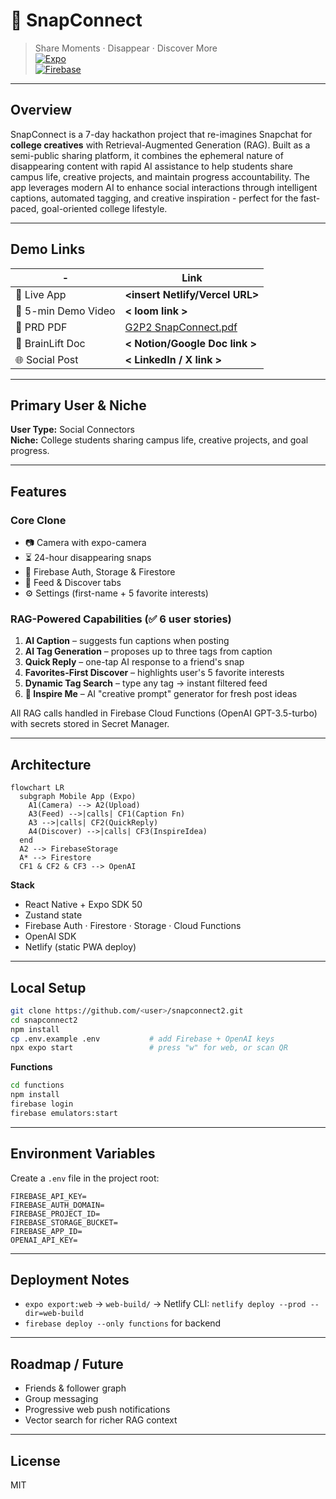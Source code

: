# 📸 SnapConnect
> Share Moments · Disappear · Discover More  
[![Expo](https://img.shields.io/badge/built%20with-Expo%20React%20Native-000?logo=expo)]()  
[![Firebase](https://img.shields.io/badge/Firebase-Cloud%20Functions-orange)]()

---

## Overview

SnapConnect is a 7-day hackathon project that re-imagines Snapchat for **college creatives** with Retrieval-Augmented Generation (RAG). Built as a semi-public sharing platform, it combines the ephemeral nature of disappearing content with rapid AI assistance to help students share campus life, creative projects, and maintain progress accountability. The app leverages modern AI to enhance social interactions through intelligent captions, automated tagging, and creative inspiration - perfect for the fast-paced, goal-oriented college lifestyle.

---

## Demo Links

| - | Link |
|---|------|
| 🚀 Live App | **<insert Netlify/Vercel URL>** |
| 🎥 5-min Demo Video | **< loom link >** |
| 🧠 PRD PDF | [G2P2 SnapConnect.pdf](./docs/G2P2%20-%20SnapConnect.pdf) |
| 📝 BrainLift Doc | **< Notion/Google Doc link >** |
| 🌐 Social Post | **< LinkedIn / X link >** |

---

## Primary User & Niche

**User Type:** Social Connectors  
**Niche:** College students sharing campus life, creative projects, and goal progress.

---

## Features

### Core Clone
- 📷 Camera with expo-camera
- ⏳ 24-hour disappearing snaps
- 🔐 Firebase Auth, Storage & Firestore
- 📰 Feed & Discover tabs
- ⚙️ Settings (first-name + 5 favorite interests)

### RAG-Powered Capabilities (✅ 6 user stories)
1. **AI Caption** – suggests fun captions when posting  
2. **AI Tag Generation** – proposes up to three tags from caption  
3. **Quick Reply** – one-tap AI response to a friend's snap  
4. **Favorites-First Discover** – highlights user's 5 favorite interests  
5. **Dynamic Tag Search** – type any tag → instant filtered feed  
6. **🎨 Inspire Me** – AI "creative prompt" generator for fresh post ideas  

All RAG calls handled in Firebase Cloud Functions (OpenAI GPT-3.5-turbo) with secrets stored in Secret Manager.

---

## Architecture

```mermaid
flowchart LR
  subgraph Mobile App (Expo)
    A1(Camera) --> A2(Upload)
    A3(Feed) -->|calls| CF1(Caption Fn)
    A3 -->|calls| CF2(QuickReply)
    A4(Discover) -->|calls| CF3(InspireIdea)
  end
  A2 --> FirebaseStorage
  A* --> Firestore
  CF1 & CF2 & CF3 --> OpenAI
```

**Stack**

* React Native + Expo SDK 50
* Zustand state
* Firebase Auth · Firestore · Storage · Cloud Functions
* OpenAI SDK
* Netlify (static PWA deploy)

---

## Local Setup

```bash
git clone https://github.com/<user>/snapconnect2.git
cd snapconnect2
npm install
cp .env.example .env           # add Firebase + OpenAI keys
npx expo start                 # press "w" for web, or scan QR
```

**Functions**

```bash
cd functions
npm install
firebase login
firebase emulators:start
```

---

## Environment Variables

Create a `.env` file in the project root:

```
FIREBASE_API_KEY=
FIREBASE_AUTH_DOMAIN=
FIREBASE_PROJECT_ID=
FIREBASE_STORAGE_BUCKET=
FIREBASE_APP_ID=
OPENAI_API_KEY=
```

---

## Deployment Notes

* `expo export:web` → `web-build/` → Netlify CLI: `netlify deploy --prod --dir=web-build`
* `firebase deploy --only functions` for backend

---

## Roadmap / Future

* Friends & follower graph
* Group messaging
* Progressive web push notifications
* Vector search for richer RAG context

---

## License

MIT 